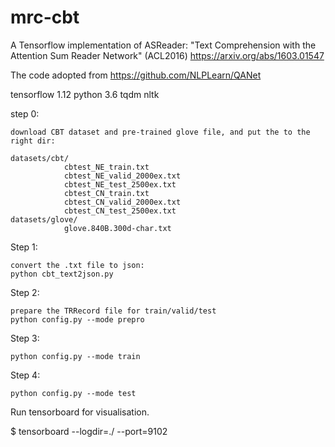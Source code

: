 # mrc-cbt
A Tensorflow implementation of ASReader:
	"Text Comprehension with the Attention Sum Reader Network" (ACL2016) 
	https://arxiv.org/abs/1603.01547
	
The code adopted from https://github.com/NLPLearn/QANet

tensorflow 1.12
python 3.6
tqdm
nltk

step 0:

	download CBT dataset and pre-trained glove file, and put the to the right dir:
	
	datasets/cbt/
				cbtest_NE_train.txt
				cbtest_NE_valid_2000ex.txt
				cbtest_NE_test_2500ex.txt
				cbtest_CN_train.txt
				cbtest_CN_valid_2000ex.txt
				cbtest_CN_test_2500ex.txt
	datasets/glove/
				glove.840B.300d-char.txt

Step 1:

	convert the .txt file to json:
	python cbt_text2json.py

Step 2:

	prepare the TRRecord file for train/valid/test
	python config.py --mode prepro
	
Step 3:

	python config.py --mode train
	
Step 4:

	python config.py --mode test

Run tensorboard for visualisation.
	
$ tensorboard --logdir=./ --port=9102
	

	